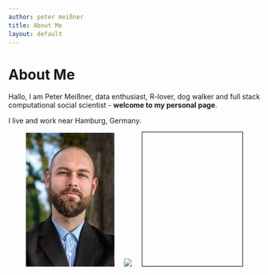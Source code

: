 ```yaml
---
author: peter meißner
title: About Me
layout: default
---
```



# About Me

Hallo, I am Peter Meißner, data enthusiast, R-lover, dog walker and full stack computational social scientist - **welcome to my personal page**.<br>

I live and work near Hamburg, Germany. 


<script src="javascripts/d3.min.js"></script>

<div style="text-align:center;">
<img height="267" src="images/petermeissner.jpg">
&nbsp;&nbsp;&nbsp;
<img src="https://maps.googleapis.com/maps/api/staticmap?center=50.368608,11&zoom=4&size=200x267&maptype=terrain&markers=color:blue%7CHamburg&style=feature:road|visibility:off&style=feature:landscape|visibility:off&style=feature:poi|visibility:off">
&nbsp;&nbsp;&nbsp;
<svg width="200" height="267" style="border: solid 1px black"></svg>

<script src="javascripts/d3.min.js"></script>
<script src="javascripts/helpers.js"></script>
<script src="javascripts/numbersplot.js"></script>
<script>
  setTimeout(make_random_dot_of_data(100, 100, 132, 20, true), 500) ;
  setTimeout(text_expand(), 600) ;
  setTimeout(barchart,4000) ;
  setTimeout(remove_legend,15000) ;
  setTimeout(reshuffle_data,15500) ;
</script>


</div>

